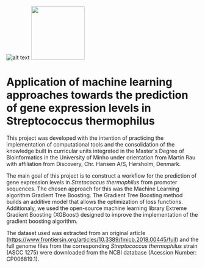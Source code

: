 ![alt text](https://www.eng.uminho.pt/SiteAssets/ENG-EN.png)
<img src="https://upload.wikimedia.org/wikipedia/commons/thumb/a/a4/ChrHansen.svg/2560px-ChrHansen.svg.png" height="140">

# Application of machine learning approaches towards the prediction of gene expression levels in Streptococcus thermophilus

This project was developed with the intention of practicing the implementation of computational tools and the consolidation of the knowledge built in curricular units integrated in the Master's Degree of Bioinformatics in the University of Minho under orientation from Martin Rau with affiliation from Discovery, Chr. Hansen A/S, Hørsholm, Denmark.

The main goal of this project is to construct a workflow for the prediction of gene expression levels in *Stretococcus thermophilus* from promoter sequences. 
The chosen approach for this was the Machine Learning algorithm Gradient Tree Boosting.
The Gradient Tree Boosting method builds an additive model that allows the optimization of loss functions. 
Additionaly, we used the open-source machine learning library Extreme Gradient Boosting (XGBoost) designed to improve the implementation of the gradient boosting algorithm.

The dataset used was extracted from an original article (https://www.frontiersin.org/articles/10.3389/fmicb.2018.00445/full) and the full genome files from the corresponding *Streptococcus thermophilus* strain (ASCC 1275) were downloaded from the NCBI database (Acession Number: CP006819.1).
